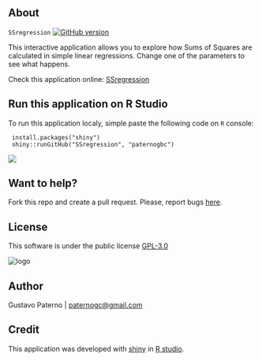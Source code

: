 ## About 
`SSregression`
[![GitHub version](https://badge.fury.io/gh/paternogbc%2FSSregression.svg)](http://badge.fury.io/gh/paternogbc%2FSSregression)

This interactive application allows you to explore how Sums of Squares are calculated in simple linear regressions. Change one of the parameters to see what happens.

Check this application online: [SSregression](https://paternogbc.shinyapps.io/SS_regression)

## Run this application on R Studio

To run this application localy, simple paste the following code on `R` console: 
```{r} 
 install.packages("shiny")
 shiny::runGitHub("SSregression", "paternogbc")
```

![](http://i.imgur.com/d6i4LGy.png)


## Want to help?
Fork this repo and create a pull request. Please, report bugs [here](https://github.com/paternogbc/SSregression/issues).


## License
This software is under the public license [GPL-3.0](http://www.gnu.org/licenses/gpl-3.0.en.html)

![logo](https://raw.githubusercontent.com/paternogbc/SSregression/master/www/logo.png) 

## Author
Gustavo Paterno | paternogc@gmail.com

## Credit

This application was developed with [shiny](http://shiny.rstudio.com/) in 
[R studio](https://www.rstudio.com/).

